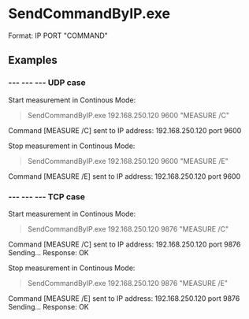 # SendCommandByIP.exe
Format: IP PORT "COMMAND"

## Examples
### --- --- --- UDP case


Start measurement in Continous Mode:
>SendCommandByIP.exe 192.168.250.120 9600 "MEASURE /C"

Command [MEASURE /C] sent to
 IP address: 192.168.250.120 port 9600



Stop measurement in Continous Mode:
>SendCommandByIP.exe 192.168.250.120 9600 "MEASURE /E"

Command [MEASURE /E] sent to
 IP address: 192.168.250.120 port 9600


### --- --- --- TCP case


Start measurement in Continous Mode:
>SendCommandByIP.exe 192.168.250.120 9876 "MEASURE /C"

Command [MEASURE /C] sent to
 IP address: 192.168.250.120 port 9876
Sending...
Response: OK



Stop measurement in Continous Mode:
>SendCommandByIP.exe 192.168.250.120 9876 "MEASURE /E"

Command [MEASURE /E] sent to
 IP address: 192.168.250.120 port 9876
Sending...
Response: OK
